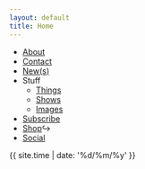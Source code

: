 ```yaml
---
layout: default
title: Home
---
```

* [About](about) 
* [Contact](contact) 
* [New(s)](news)
* Stuff 
  * [Things](things-i-made)  
  * [Shows](shows)  
  * [Images](images)  
* [Subscribe](subscribe)
* [Shop](https://arcangelsurfware.biz)↪ 
* [Social](social)

{{ site.time | date: '%d/%m/%y' }}